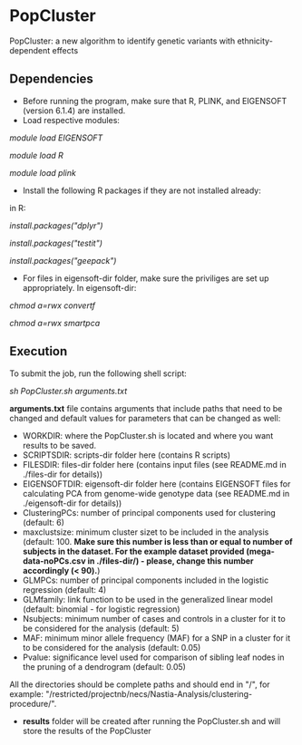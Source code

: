 # PopCluster
PopCluster: a new algorithm to identify genetic variants with ethnicity-dependent effects

## Dependencies
* Before running the program, make sure that R, PLINK, and EIGENSOFT (version 6.1.4) are installed.
* Load respective modules:

*module load EIGENSOFT*

*module load R*

*module load plink*

* Install the following R packages if they are not installed already:

in R:

*install.packages("dplyr")*

*install.packages("testit")*

*install.packages("geepack")*

* For files in eigensoft-dir folder, make sure the priviliges are set up appropriately. In eigensoft-dir:

*chmod a=rwx convertf*

*chmod a=rwx smartpca*

## Execution
To submit the job, run the following shell script:

*sh PopCluster.sh arguments.txt*

**arguments.txt** file contains arguments that include paths that need to be changed and default values for parameters that can be changed as well:

* WORKDIR: where the PopCluster.sh is located and where you want results to be saved.
* SCRIPTSDIR: scripts-dir folder here (contains R scripts)
* FILESDIR: files-dir folder here (contains input files (see README.md in ./files-dir for details))
* EIGENSOFTDIR: eigensoft-dir folder here (contains EIGENSOFT files for calculating PCA from genome-wide genotype data (see README.md in ./eigensoft-dir for details))
* ClusteringPCs: number of principal components used for clustering (default: 6)
* maxclustsize: minimum cluster sizet to be included in the analysis (default: 100. **Make sure this number is less than or equal to number of subjects in the dataset. For the example dataset provided (mega-data-noPCs.csv in ./files-dir/) - please, change this number accordingly (< 90).**)
* GLMPCs: number of principal components included in the logistic regression (default: 4)
* GLMfamily: link function to be used in the generalized linear model (default: binomial - for logistic regression)
* Nsubjects: minimum number of cases and controls in a cluster for it to be considered for the analysis (default: 5)
* MAF: minimum minor allele frequency (MAF) for a SNP in a cluster for it to be considered for the analysis (default: 0.05)
* Pvalue: significance level used for comparison of sibling leaf nodes in the pruning of a dendrogram (default: 0.05)

All the directories should be complete paths and should end in "/", for example: "/restricted/projectnb/necs/Nastia-Analysis/clustering-procedure/".

* **results** folder will be created after running the PopCluster.sh and will store the results of the PopCluster
